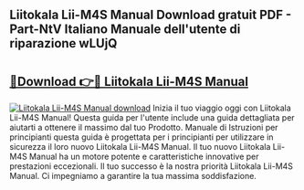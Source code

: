 ## Liitokala Lii-M4S Manual Download gratuit PDF - Part-NtV Italiano Manuale dell'utente di riparazione wLUjQ

# <h2><a href="http://dfgcvx.blite.top/?on=Liitokala+Lii-M4S+Manual">🔗Download 👉🔴 Liitokala Lii-M4S Manual</a></h2>

[![Liitokala Lii-M4S Manual download](https://i.imgur.com/lujVjoI.png)](http://dfgcvx.blite.top/?on=Liitokala+Lii-M4S+Manual)
Inizia il tuo viaggio oggi con Liitokala Lii-M4S Manual! Questa guida per l'utente include una guida dettagliata per aiutarti a ottenere il massimo dal tuo Prodotto. Manuale di Istruzioni per principianti questa guida è progettata per i principianti per utilizzare in sicurezza il loro nuovo Liitokala Lii-M4S Manual. Il tuo nuovo Liitokala Lii-M4S Manual ha un motore potente e caratteristiche innovative per prestazioni eccezionali. Il tuo successo è la nostra priorità Liitokala Lii-M4S Manual. Ci impegniamo a garantire la tua massima soddisfazione.
